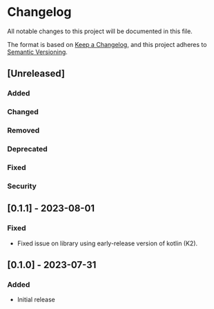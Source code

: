 # Changelog

All notable changes to this project will be documented in this file.

The format is based on [Keep a Changelog](https://keepachangelog.com/en/1.0.0/),
and this project adheres to [Semantic Versioning](https://semver.org/spec/v2.0.0.html).

## [Unreleased]

### Added

### Changed

### Removed

### Deprecated

### Fixed

### Security

## [0.1.1] - 2023-08-01

### Fixed

- Fixed issue on library using early-release version of kotlin (K2).

## [0.1.0] - 2023-07-31

### Added

- Initial release

